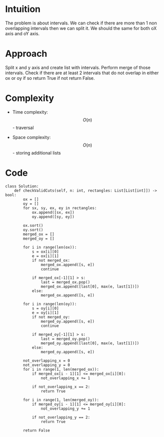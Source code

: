 # Intuition
The problem is about intervals. We can check if there are more than 1 non overlapping intervals then we can split it. We should the same for both oX axis and oY axis.

# Approach
Split x and y axis and create list with intervals. Perform merge of those intervals. Check if there are at least 2 intervals that do not overlap in either ox or oy if so return True if not return False.

# Complexity
- Time complexity:
$$O(n)$$ - traversal

- Space complexity:
$$O(n)$$ - storing additional lists

# Code
```python3 []
class Solution:
    def checkValidCuts(self, n: int, rectangles: List[List[int]]) -> bool:
        ox = []
        oy = []
        for sx, sy, ex, ey in rectangles:
            ox.append([sx, ex])
            oy.append([sy, ey])

        ox.sort()
        oy.sort()
        merged_ox = []
        merged_oy = []

        for i in range(len(ox)):
            s = ox[i][0]
            e = ox[i][1]
            if not merged_ox:
                merged_ox.append([s, e])
                continue
            
            if merged_ox[-1][1] > s:
                last = merged_ox.pop()
                merged_ox.append([last[0], max(e, last[1])])
            else:
                merged_ox.append([s, e])

        for i in range(len(oy)):
            s = oy[i][0]
            e = oy[i][1]
            if not merged_oy:
                merged_oy.append([s, e])
                continue
            
            if merged_oy[-1][1] > s:
                last = merged_oy.pop()
                merged_oy.append([last[0], max(e, last[1])])
            else:
                merged_oy.append([s, e])

        not_overlapping_x = 0
        not_overlapping_y = 0
        for i in range(1, len(merged_ox)):
            if merged_ox[i - 1][1] <= merged_ox[i][0]:
                not_overlapping_x += 1
            
            if not_overlapping_x == 2:
                return True

        for i in range(1, len(merged_oy)):
            if merged_oy[i - 1][1] <= merged_oy[i][0]:
                not_overlapping_y += 1
            
            if not_overlapping_y == 2:
                return True
        
        return False

```
